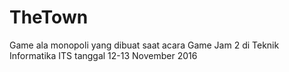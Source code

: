 # TheTown
Game ala monopoli yang dibuat saat acara Game Jam 2 di Teknik Informatika ITS tanggal 12-13 November 2016
